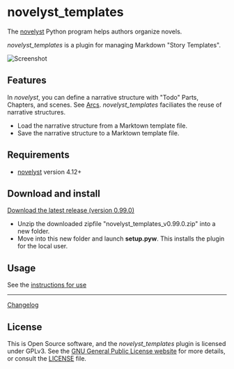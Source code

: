 # novelyst_templates

The [novelyst](https://peter88213.github.io/novelyst/) Python program helps authors organize novels.

*novelyst_templates* is a plugin for managing Markdown "Story Templates".

![Screenshot](Screenshots/screen01.png)

## Features

In *novelyst*, you can define a narrative structure with "Todo" Parts, Chapters, and scenes. See [Arcs](https://peter88213.github.io/novelyst/help/arcs). *novelyst_templates* faciliates the reuse of narrative structures.

- Load the narrative structure from a Marktown template file. 
- Save the narrative structure to a Marktown template file. 


## Requirements

- [novelyst](https://peter88213.github.io/novelyst/) version 4.12+

## Download and install

[Download the latest release (version 0.99.0)](https://github.com/peter88213/novelyst_templates/raw/main/dist/novelyst_templates_v0.99.0.zip)

- Unzip the downloaded zipfile "novelyst_templates_v0.99.0.zip" into a new folder.
- Move into this new folder and launch **setup.pyw**. This installs the plugin for the local user.

## Usage

See the [instructions for use](usage)

------------------------------------------------------------------

[Changelog](changelog)

## License

This is Open Source software, and the *novelyst_templates* plugin is licensed under GPLv3. See the
[GNU General Public License website](https://www.gnu.org/licenses/gpl-3.0.en.html) for more
details, or consult the [LICENSE](https://github.com/peter88213/novelyst_templates/blob/main/LICENSE) file.
